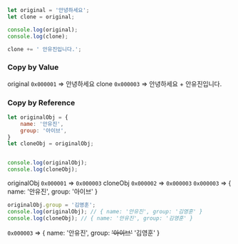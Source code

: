 ```javascript
let original = '안녕하세요';
let clone = original;

console.log(original);
console.log(clone);

clone += ' 안유진입니다.';
```

### Copy by Value 
original `0x000001` => 안녕하세요
clone `0x000003` => 안녕하세요 + 안유진입니다.

### Copy by Reference
```javascript
let originalObj = {
	name: '안유진',
	group: '아이브',
}
let cloneObj = originalObj;


console.log(originalObj);
console.log(cloneObj);

```
originalObj `0x000001` => `0x000003`
cloneObj `0x000002` => `0x000003`
`0x000003` => { name: '안유진', group: '아이브' }

```javascript
originalObj.group = '김영훈';
console.log(originalObj); // { name: '안유진', group: '김영훈' }
console.log(cloneObj); // { name: '안유진', group: '김영훈' }
```

`0x000003` => { name: '안유진', group: ~~'아이브'~~ '김영훈' }

